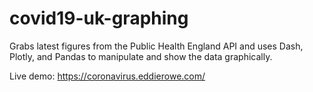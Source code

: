 # covid19-uk-graphing
Grabs latest figures from the Public Health England API and uses Dash, Plotly, and Pandas to manipulate and show the data graphically.

Live demo: https://coronavirus.eddierowe.com/
